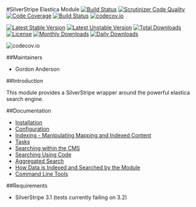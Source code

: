 #SilverStripe Elastica Module
[![Build Status](https://travis-ci.org/gordonbanderson/silverstripe-elastica.svg?branch=master)](https://travis-ci.org/gordonbanderson/silverstripe-elastica)
[![Scrutinizer Code Quality](https://scrutinizer-ci.com/g/gordonbanderson/silverstripe-elastica/badges/quality-score.png?b=master)](https://scrutinizer-ci.com/g/gordonbanderson/silverstripe-elastica/?branch=master)
[![Code Coverage](https://scrutinizer-ci.com/g/gordonbanderson/silverstripe-elastica/badges/coverage.png?b=master)](https://scrutinizer-ci.com/g/gordonbanderson/silverstripe-elastica/?branch=master)
[![Build Status](https://scrutinizer-ci.com/g/gordonbanderson/silverstripe-elastica/badges/build.png?b=master)](https://scrutinizer-ci.com/g/gordonbanderson/silverstripe-elastica/build-status/master)
[![codecov.io](https://codecov.io/github/gordonbanderson/silverstripe-elastica/coverage.svg?branch=master)](https://codecov.io/github/gordonbanderson/silverstripe-elastica?branch=master)

[![Latest Stable Version](https://poser.pugx.org/weboftalent/elastica/version)](https://packagist.org/packages/weboftalent/elastica)
[![Latest Unstable Version](https://poser.pugx.org/weboftalent/elastica/v/unstable)](//packagist.org/packages/weboftalent/elastica)
[![Total Downloads](https://poser.pugx.org/weboftalent/elastica/downloads)](https://packagist.org/packages/weboftalent/elastica)
[![License](https://poser.pugx.org/weboftalent/elastica/license)](https://packagist.org/packages/weboftalent/elastica)
[![Monthly Downloads](https://poser.pugx.org/weboftalent/elastica/d/monthly)](https://packagist.org/packages/weboftalent/elastica)
[![Daily Downloads](https://poser.pugx.org/weboftalent/elastica/d/daily)](https://packagist.org/packages/weboftalent/elastica)

![codecov.io](https://codecov.io/github/gordonbanderson/silverstripe-elastica/branch.svg?branch=master)

##Maintainers

* Gordon Anderson

##Introduction

This module provides a SilverStripe wrapper around the powerful elastica search engine.

##Documentation
* [Installation](./docs/en/Installation.md)
* [Configuration](./docs/en/Configuration.md)
* [Indexing - Manipulating Mapping and Indexed Content](./docs/en/Indexing.md)
* [Tasks](./docs/en/Tasks.md)
* [Searching within the CMS](./docs/en/SearchPages.md)
* [Searching Using Code](./docs/en/SearchingPHP.md)
* [Aggregated Search](./docs/en/Aggregation.md)
* [How Data is Indexed and Searched by the Module](./docs/en/HowDataIsIndexedAndSearched.md)
* [Command Line Tools](./docs/en/CommandLineTools.md)

##Requirements
* SilverStripe 3.1 (tests currently failing on 3.2)
